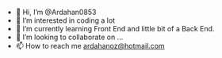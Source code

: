 - 👋 Hi, I’m @Ardahan0853
- 👀 I’m interested in coding a lot
- 🌱 I’m currently learning Front End and little bit of a Back End.
- 💞️ I’m looking to collaborate on ...
- 📫 How to reach me ardahanoz@hotmail.com

<!---
Ardahan0853/Ardahan0853 is a ✨ special ✨ repository because its `README.md` (this file) appears on your GitHub profile.
You can click the Preview link to take a look at your changes.
--->
